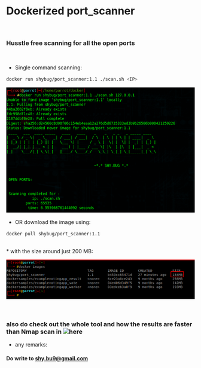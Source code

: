 # Dockerized port_scanner
<br>

### Husstle free scanning for all the open ports
<br>

* Single command scanning:

```bash
docker run shybug/port_scanner:1.1 ./scan.sh <IP>
```
![](https://github.com/shybu9/dockerized_tools/blob/main/Port_scanner/scan_in_parrot.png)
<br>

* OR  download the image using:
```bash
docker pull shybug/port_scanner:1.1
```
<br>
* with the size around just 200 MB: <br>

![](https://github.com/shybu9/dockerized_tools/blob/main/Port_scanner/image_size.png)

<br>
  
### also do check out the whole tool and how  the results are faster than Nmap scan in ![here](https://github.com/shybu9/port-Scanner)

* any remarks:<br> 
####      Do write to shy.bu9@gmail.com

